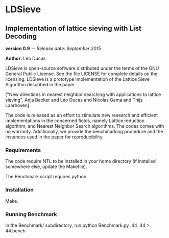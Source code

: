 # LDSieve
##  Implementation of lattice sieving with List Decoding
**version 0.9** -- *Release date: September 2015*

**Author:** Leo Ducas

LDSieve is open-source software distributed under the terms of the GNU
General Public License. See the file LICENSE for complete details on the licensing. LDSieve is a prototype implementation of the Lattice Sieve Algorithm
described in the paper

["New directions in nearest neighbor searching with applications to lattice sieving",  Anja Becker and Léo Ducas and Nicolas Gama and Thijs Laarhoven]

The code is released as an effort to stimulate new research and efficient  implementations in the concerned fields, namely Lattice reduction algorithm,
and Nearest Neighbor Search algorithms. The codes comes with no warranty. Additionally, we provide the benchmarking procedure and the instances used in the paper for reproducibility.

### Requirements 

The code require NTL to be installed in your home directory (if installed somewhere else, update the Makefile).

The Benchmark script requires python.


### Installation

Make.

### Running Benchmark

In the Benchmark/ subdirectory, run python Benchmark.py .44 .44 > 44.bench

